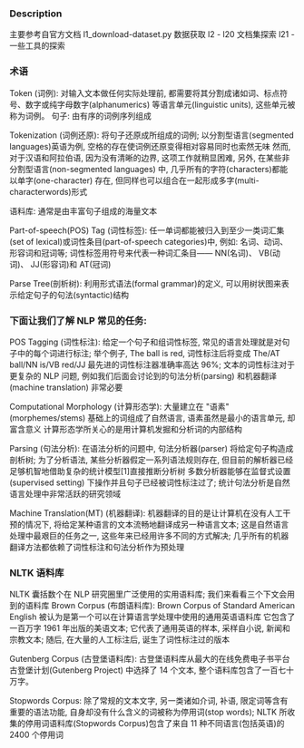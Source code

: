 ### Description
主要参考自官方文档
l1_download-dataset.py 数据获取
l2 - l20 文档集探索
l21 - 一些工具的探索
### 术语
Token (词例): 对输入文本做任何实际处理前, 都需要将其分割成诸如词、标点符号、数字或纯字母数字(alphanumerics) 等语言单元(linguistic units), 这些单元被称为词例。
句子: 由有序的词例序列组成

Tokenization (词例还原): 将句子还原成所组成的词例; 以分割型语言(segmented languages)英语为例, 空格的存在使词例还原变得相对容易同时也索然无味
    然而, 对于汉语和阿拉伯语, 因为没有清晰的边界, 这项工作就稍显困难, 另外, 在某些非分割型语言(non-segmented languages) 中,
    几乎所有的字符(characters)都能以单字(one-character) 存在, 但同样也可以组合在一起形成多字(multi-characterwords)形式

语料库: 通常是由丰富句子组成的海量文本

Part-of-speech(POS) Tag (词性标签): 任一单词都能被归入到至少一类词汇集(set of lexical)或词性条目(part-of-speech categories)中,
    例如: 名词、动词、形容词和冠词等; 词性标签用符号来代表一种词汇条目—— NN(名词)、 VB(动词)、 JJ(形容词)和 AT(冠词)

Parse Tree(剖析树): 利用形式语法(formal grammar)的定义, 可以用树状图来表示给定句子的句法(syntactic)结构

### 下面让我们了解 NLP 常见的任务:
POS Tagging (词性标注): 给定一个句子和组词性标签, 常见的语言处理就是对句子中的每个词进行标注;
    举个例子, The ball is red, 词性标注后将变成 The/AT ball/NN is/VB red/JJ
    最先进的词性标注器准确率高达 96%; 文本的词性标注对于更复杂的 NLP 问题,
    例如我们后面会讨论到的句法分析(parsing) 和机器翻译(machine translation) 非常必要

Computational Morphology (计算形态学): 大量建立在 "语素"(morphemes/stems) 基础上的词组成了自然语言, 语素虽然是最小的语言单元, 却富含意义
    计算形态学所关心的是用计算机发掘和分析词的内部结构

Parsing (句法分析): 在语法分析的问题中, 句法分析器(parser) 将给定句子构造成剖析树; 为了分析语法, 某些分析器假定一系列语法规则存在,
    但目前的解析器已经足够机智地借助复杂的统计模型[1]直接推断分析树
    多数分析器能够在监督式设置 (supervised setting) 下操作并且句子已经被词性标注过了; 统计句法分析是自然语言处理中非常活跃的研究领域

Machine Translation(MT) (机器翻译): 机器翻译的目的是让计算机在没有人工干预的情况下, 将给定某种语言的文本流畅地翻译成另一种语言文本;
    这是自然语言处理中最艰巨的任务之一, 这些年来已经用许多不同的方式解决; 几乎所有的机器翻译方法都依赖了词性标注和句法分析作为预处理

### NLTK 语料库
NLTK 囊括数个在 NLP 研究圈里广泛使用的实用语料库; 我们来看看三个下文会用到的语料库
Brown Corpus (布朗语料库): Brown Corpus of Standard American English 被认为是第一个可以在计算语言学处理中使用的通用英语语料库
    它包含了一百万字 1961 年出版的美语文本; 它代表了通用英语的样本, 采样自小说, 新闻和宗教文本; 随后, 在大量的人工标注后, 诞生了词性标注过的版本

Gutenberg Corpus (古登堡语料库): 古登堡语料库从最大的在线免费电子书平台 古登堡计划(Gutenberg Project) 中选择了 14 个文本,
    整个语料库包含了一百七十万字。

Stopwords Corpus: 除了常规的文本文字, 另一类诸如介词, 补语, 限定词等含有重要的语法功能, 自身却没有什么含义的词被称为停用词(stop words);
    NLTK 所收集的停用词语料库(Stopwords Corpus)包含了来自 11 种不同语言(包括英语)的 2400 个停用词
